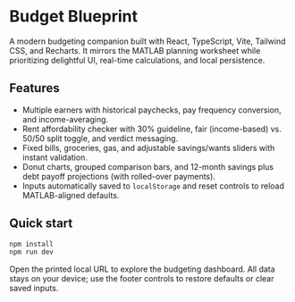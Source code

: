 # Budget Blueprint

A modern budgeting companion built with React, TypeScript, Vite, Tailwind CSS, and Recharts. It mirrors the MATLAB planning worksheet while prioritizing delightful UI, real-time calculations, and local persistence.

## Features
- Multiple earners with historical paychecks, pay frequency conversion, and income-averaging.
- Rent affordability checker with 30% guideline, fair (income-based) vs. 50/50 split toggle, and verdict messaging.
- Fixed bills, groceries, gas, and adjustable savings/wants sliders with instant validation.
- Donut charts, grouped comparison bars, and 12-month savings plus debt payoff projections (with rolled-over payments).
- Inputs automatically saved to `localStorage` and reset controls to reload MATLAB-aligned defaults.

## Quick start
```bash
npm install
npm run dev
```

Open the printed local URL to explore the budgeting dashboard. All data stays on your device; use the footer controls to restore defaults or clear saved inputs.

